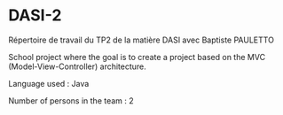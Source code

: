 # DASI-2
Répertoire de travail du TP2 de la matière DASI avec Baptiste PAULETTO

School project where the goal is to create a project based on the MVC (Model-View-Controller) architecture.

Language used : Java

Number of persons in the team : 2
